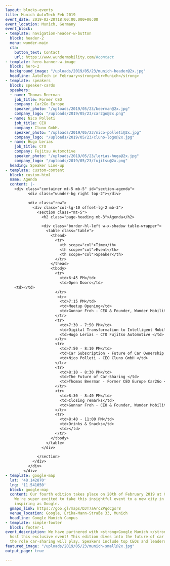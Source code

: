 ```yaml
---
layout: blocks-events
title: Munich AutoTech Feb 2019
event_date: 2019-02-20T18:00:00.000+00:00
event_location: Munich, Germany
event_block:
- template: navigation-header-w-button
  block: header-2
  menu: wunder-main
  cta:
    button_text: Contact
    url: https://www.wundermobility.com/#contact
- template: hero-banner-w-image
  block: hero-2
  background_image: "/uploads/2019/05/23/munich-header@2x.jpg"
  headline: AutoTech in February<strong><br>Munich</strong>
- template: speakers
  block: speaker-cards
  speakers:
  - name: Thomas Beerman
    job_title: Former CEO
    company: Car2Go Europe
    speaker_photo: "/uploads/2019/05/23/beerman@2x.jpg"
    company_logo: "/uploads/2019/05/23/car2go@2x.png"
  - name: Nico Polleti
    job_title: CEO
    company: Cluno GmbH.
    speaker_photo: "/uploads/2019/05/23/nico-polleti@2x.jpg"
    company_logo: "/uploads/2019/05/23/cluno-logo@2x.jpg"
  - name: Hugo Lerias
    job_title: CTO
    company: Fujitsu Automotive
    speaker_photo: "/uploads/2019/05/23/lerias-huga@2x.jpg"
    company_logo: "/uploads/2019/05/23/fujitsu@2x.png"
  heading: Speaker Line-up
- template: custom-content
  block: custom-html
  name: Agenda
  content: |-
    <div class="container mt-5 mb-5" id="section-agenda">
          <div class="wunder-bg right top-2"></div>

          <div class="row">
            <div class="col-lg-10 offset-lg-2 mb-3">
              <section class="mt-5">
                <h2 class="page-heading mb-3">Agenda</h2>

                <div class="border-hl-left w-x-shadow table-wrapper">
                  <table class="table">
                    <thead>
                      <tr>
                        <th scope="col">Time</th>
                        <th scope="col">Event</th>
                        <th scope="col">Speaker</th>
                      </tr>
                    </thead>
                    <tbody>
                      <tr>
                        <td>6:45 PM</td>
                        <td>Open Doors</td>
    <td></td>
                      </tr>
                       <tr>
                        <td>7:15 PM</td>
                        <td>Meetup Opening</td>
                        <td>Gunnar Froh - CEO & Founder, Wunder Mobility</td>
                      </tr>
                      <tr>
                        <td>7:30 - 7:50 PM</td>
                        <td>Digital Transformation to Intelligent Mobility </td>
                        <td>Hugo Lerias - CTO Fujitso Automotive </td>
                      </tr>
                      <tr>
                        <td>7:50 - 8:10 PM</td>
                        <td>Car Subscription - Future of Car Ownership </td>
                        <td>Nico Polleti - CEO Cluno GmbH </td>
                      </tr>
                      <tr>
                        <td>8:10 - 8:30 PM</td>
                        <td>The Future of Car-Sharing </td>
                        <td>Thomas Beerman - Former CEO Europe Car2Go </td>
                      </tr>
                      <tr>
                        <td>8:30 - 8:40 PM</td>
                        <td>Closing remarks</td>
                        <td>Gunnar Froh - CEO & Founder, Wunder Mobility</td>
                      </tr>
                      <tr>
                        <td>8:40 - 11:00 PM</td>
                        <td>Drinks & Snacks</td>
                        <td></td>
                      </tr>
                    </tbody>
                  </table>
                </div>

              </section>
            </div>
          </div>
        </div>
- template: google-map
  lat: '48.142870'
  lng: '11.541050'
  block: google-map
  content: Our fourth edition takes place on 20th of February 2019 at Google Munich.
    We're super excited to take this insightful event to a new city in a space as
    inspiring as Google.
  gmaps_link: https://goo.gl/maps/DJT7aArcZPqdCgsr8
  venue_location: Google, Erika-Mann-Straße 33, Munich
  headline: Google Munich Campus
- template: simple-footer
  block: footer-1
event_description: We have partnered with <strong>Google Munich </strong>who will
  host this exclusive event! This edition dives into the future of car ownership and
  the role car-sharing will play. Speakers include top CEOs and leaders in this industry.
featured_image: "/uploads/2019/05/23/munich-small@2x.jpg"
output_page: true

---
```

